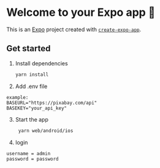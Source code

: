# Welcome to your Expo app 👋

This is an [Expo](https://expo.dev) project created with [`create-expo-app`](https://www.npmjs.com/package/create-expo-app).

## Get started

1. Install dependencies

   ```bash
   yarn install
   ```

2. Add .env file
```
example:
BASEURL="https://pixabay.com/api"
BASEKEY="your_api_key"
```
3. Start the app

   ```bash
    yarn web/android/ios
   ```

4. login
```
username = admin
password = password
```
